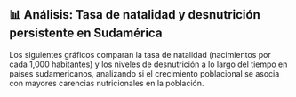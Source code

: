## 📊 Análisis: Tasa de natalidad y desnutrición persistente en Sudamérica

Los siguientes gráficos comparan la tasa de natalidad (nacimientos por cada 1,000 habitantes) y los niveles de desnutrición a lo largo del tiempo en países sudamericanos, analizando si el crecimiento poblacional se asocia con mayores carencias nutricionales en la población.
